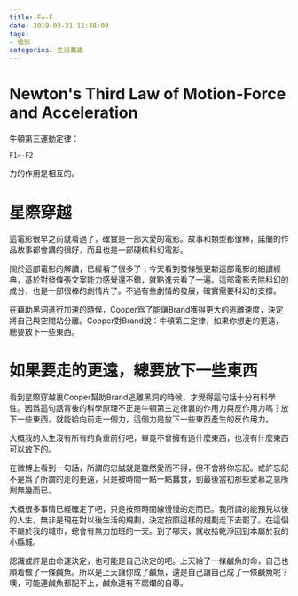 ```yaml
---
title: F=-F
date: 2019-03-31 11:48:09
tags: 
- 電影
categories: 生活萬歲
---
```


# Newton's Third Law of Motion-Force and Acceleration

牛頓第三運動定律：

```java
F1=-F2
```
力的作用是相互的。

# 星際穿越

這電影很早之前就看過了，確實是一部大愛的電影。故事和類型都很棒，諾蘭的作品故事都會講的很好，而且也是一部硬核科幻電影。

關於這部電影的解讀，已經看了很多了；今天看到發條張更新這部電影的細讀經典，基於對發條張文案能力感覺還不錯，就點進去看了一遍。這部電影去除科幻的成分，也是一部很棒的劇情片了。不過有些劇情的發展，確實需要科幻的支撐。

在藉助黑洞進行加速的時候，Cooper爲了能讓Brand獲得更大的逃離速度，決定將自己與空間站分離。Cooper對Brand說：牛頓第三定律，如果你想走的更遠，總要放下一些東西。

# 如果要走的更遠，總要放下一些東西

看到星際穿越裏Cooper幫助Brand逃離黑洞的時候，才覺得這句話十分有科學性。因爲這句話背後的科學原理不正是牛頓第三定律裏的作用力與反作用力嗎？放下一些東西，就能給向前走一個力，這個力是放下一些東西產生的反作用力。

大概我的人生沒有所有的負重前行吧，畢竟不曾擁有過什麼東西，也沒有什麼東西可以放下的。

在微博上看到一句話，所謂的忠誠就是雖然愛而不得，但不會將你忘記。或許忘記不是爲了所謂的走的更遠，只是被時間一點一點蠶食，到最後當初那些愛慕之意所剩無幾而已。

大概很多事情已經確定了吧，只是按照時間線慢慢的走而已。我所謂的能預見以後的人生，無非是現在對以後生活的規劃，決定按照這樣的規劃走下去罷了。在這個不屬於我的城市，總會有無力加班的一天。到了哪天，就收拾乾淨回到本屬於我的小縣城。

認識或許是由命運決定，也可能是自己決定的吧。上天給了一條鹹魚的命，自己也順着做了一條鹹魚。所以是上天讓你成了鹹魚，還是自己讓自己成了一條鹹魚呢？噢，可能連鹹魚都配不上，鹹魚還有不腐爛的自尊。